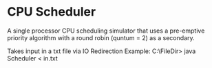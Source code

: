 # CPU Scheduler
A single processor CPU scheduling simulator that uses a pre-emptive priority algorithm with 
a round robin (quntum = 2) as a secondary.

Takes input in a txt file via IO Redirection
Example:
C:\FileDir> java Scheduler < in.txt
